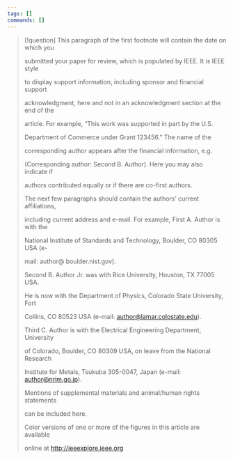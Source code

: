 ```yaml
---
tags: []
commands: []
---
```

> [!question]
> This paragraph of the first footnote will contain the date on which you
> 
> submitted your paper for review, which is populated by IEEE. It is IEEE style
> 
> to display support information, including sponsor and financial support
> 
> acknowledgment, here and not in an acknowledgment section at the end of the
> 
> article. For example, “This work was supported in part by the U.S.
> 
> Department of Commerce under Grant 123456.” The name of the
> 
> corresponding author appears after the financial information, e.g.
> 
> (Corresponding author: Second B. Author). Here you may also indicate if
> 
> authors contributed equally or if there are co-first authors.
> 
> The next few paragraphs should contain the authors’ current affiliations,
> 
> including current address and e-mail. For example, First A. Author is with the
> 
> National Institute of Standards and Technology, Boulder, CO 80305 USA (e-
> 
> mail: author@ boulder.nist.gov).
> 
> Second B. Author Jr. was with Rice University, Houston, TX 77005 USA.
> 
> He is now with the Department of Physics, Colorado State University, Fort
> 
> Collins, CO 80523 USA (e-mail: author@lamar.colostate.edu).
> 
> Third C. Author is with the Electrical Engineering Department, University
> 
> of Colorado, Boulder, CO 80309 USA, on leave from the National Research
> 
> Institute for Metals, Tsukuba 305-0047, Japan (e-mail: author@nrim.go.jp).
> 
> Mentions of supplemental materials and animal/human rights statements
> 
> can be included here.
> 
> Color versions of one or more of the figures in this article are available
> 
> online at http://ieeexplore.ieee.org







<!-- 1BF11ADE -->
